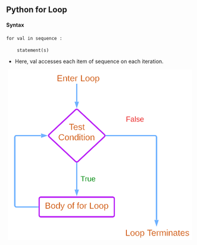 ## Python for Loop

#### Syntax

    for val in sequence :

        statement(s)

- Here, val accesses each item of sequence on each iteration.

<p align="center"><img align="center" src="https://github.com/Tayeb-Ahmed-TAS/Images/blob/main/python-for-while-loop.png" alt="tayeb.tas.13913" height="auto" width="auto" /></p>
